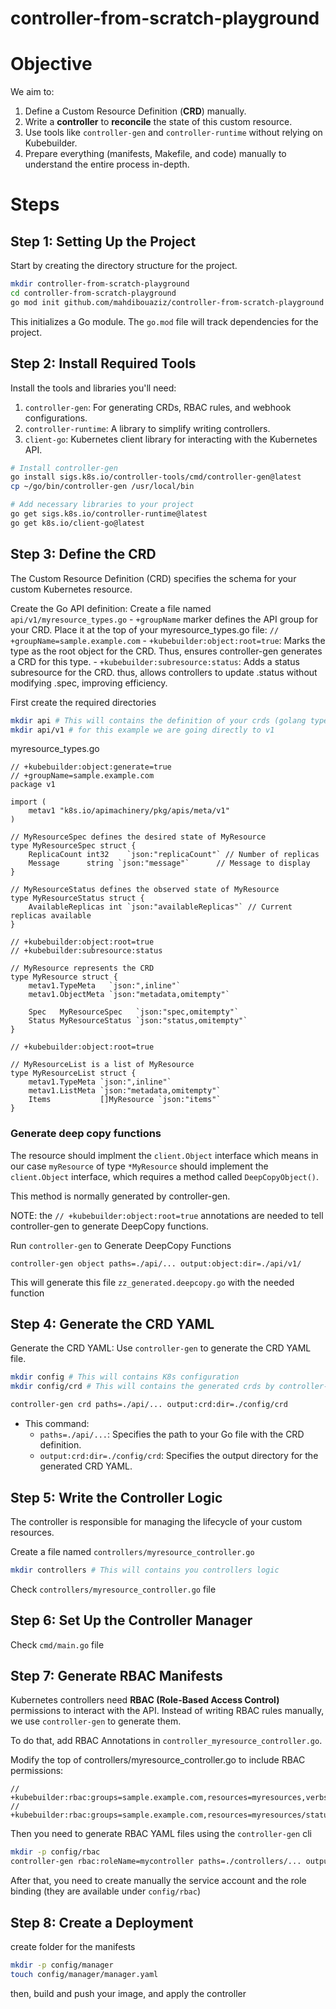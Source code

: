 # controller-from-scratch-playground

# Objective

We aim to:

1. Define a Custom Resource Definition (**CRD**) manually.
2. Write a **controller** to **reconcile** the state of this custom resource.
3. Use tools like `controller-gen` and `controller-runtime` without relying on Kubebuilder.
4. Prepare everything (manifests, Makefile, and code) manually to understand the entire process in-depth.

# Steps

## Step 1: Setting Up the Project

Start by creating the directory structure for the project.

```bash
mkdir controller-from-scratch-playground
cd controller-from-scratch-playground
go mod init github.com/mahdibouaziz/controller-from-scratch-playground
```

This initializes a Go module. The `go.mod` file will track dependencies for the project.

## Step 2: Install Required Tools

Install the tools and libraries you'll need:

1. `controller-gen`: For generating CRDs, RBAC rules, and webhook configurations.
2. `controller-runtime`: A library to simplify writing controllers.
3. `client-go`: Kubernetes client library for interacting with the Kubernetes API.

```bash
# Install controller-gen
go install sigs.k8s.io/controller-tools/cmd/controller-gen@latest
cp ~/go/bin/controller-gen /usr/local/bin

# Add necessary libraries to your project
go get sigs.k8s.io/controller-runtime@latest
go get k8s.io/client-go@latest
```

## Step 3: Define the CRD

The Custom Resource Definition (CRD) specifies the schema for your custom Kubernetes resource.

Create the Go API definition: Create a file named `api/v1/myresource_types.go`
    - `+groupName` marker defines the API group for your CRD. Place it at the top of your myresource_types.go file: `// +groupName=sample.example.com`
    - `+kubebuilder:object:root=true`: Marks the type as the root object for the CRD. Thus, ensures controller-gen generates a CRD for this type.
    - `+kubebuilder:subresource:status`: Adds a status subresource for the CRD. thus, allows controllers to update .status without modifying .spec, improving efficiency.

First create the required directories

```bash
mkdir api # This will contains the definition of your crds (golang types). you should respect the version v1alpha1, v1alpha2, v1beta1, v1beta2, v1.
mkdir api/v1 # for this example we are going directly to v1
```

myresource_types.go

```golang
// +kubebuilder:object:generate=true
// +groupName=sample.example.com
package v1

import (
	metav1 "k8s.io/apimachinery/pkg/apis/meta/v1"
)

// MyResourceSpec defines the desired state of MyResource
type MyResourceSpec struct {
	ReplicaCount int32    `json:"replicaCount"` // Number of replicas
	Message      string `json:"message"`      // Message to display
}

// MyResourceStatus defines the observed state of MyResource
type MyResourceStatus struct {
	AvailableReplicas int `json:"availableReplicas"` // Current replicas available
}

// +kubebuilder:object:root=true
// +kubebuilder:subresource:status

// MyResource represents the CRD
type MyResource struct {
	metav1.TypeMeta   `json:",inline"`
	metav1.ObjectMeta `json:"metadata,omitempty"`

	Spec   MyResourceSpec   `json:"spec,omitempty"`
	Status MyResourceStatus `json:"status,omitempty"`
}

// +kubebuilder:object:root=true

// MyResourceList is a list of MyResource
type MyResourceList struct {
	metav1.TypeMeta `json:",inline"`
	metav1.ListMeta `json:"metadata,omitempty"`
	Items           []MyResource `json:"items"`
}
```

### Generate deep copy functions

The resource should implment the `client.Object` interface which means in our case `myResource` of type `*MyResource` should implement the `client.Object` interface, which requires a method called `DeepCopyObject()`.

This method is normally generated by controller-gen.

NOTE: the `// +kubebuilder:object:root=true` annotations are needed to tell controller-gen to generate DeepCopy functions.

Run `controller-gen` to Generate DeepCopy Functions

`controller-gen object paths=./api/... output:object:dir=./api/v1/`

This will generate this file `zz_generated.deepcopy.go` with the needed function 

## Step 4: Generate the CRD YAML

Generate the CRD YAML: Use `controller-gen` to generate the CRD YAML file.

```bash
mkdir config # This will contains K8s configuration
mkdir config/crd # This will contains the generated crds by controller-gen

controller-gen crd paths=./api/... output:crd:dir=./config/crd
```

- This command: 
    - `paths=./api/...`: Specifies the path to your Go file with the CRD definition.
    - `output:crd:dir=./config/crd`: Specifies the output directory for the generated CRD YAML.

## Step 5: Write the Controller Logic

The controller is responsible for managing the lifecycle of your custom resources. 

Create a file named `controllers/myresource_controller.go`

```bash
mkdir controllers # This will contains you controllers logic
```

Check `controllers/myresource_controller.go` file


## Step 6: Set Up the Controller Manager

Check `cmd/main.go` file

## Step 7: Generate RBAC Manifests

Kubernetes controllers need **RBAC (Role-Based Access Control)** permissions to interact with the API. Instead of writing RBAC rules manually, we use `controller-gen` to generate them.

To do that, add RBAC Annotations in `controller_myresource_controller.go`.

Modify the top of controllers/myresource_controller.go to include RBAC permissions:

```golang
// +kubebuilder:rbac:groups=sample.example.com,resources=myresources,verbs=get;list;watch;create;update;patch;delete
// +kubebuilder:rbac:groups=sample.example.com,resources=myresources/status,verbs=get;update;patch
```

Then you need to generate RBAC YAML files using the `controller-gen` cli

```bash
mkdir -p config/rbac
controller-gen rbac:roleName=mycontroller paths=./controllers/... output:rbac:dir=./config/rbac
```

After that, you need to create manually the service account and the role binding (they are available under `config/rbac`)

## Step 8: Create a Deployment

create folder for the manifests

```bash
mkdir -p config/manager
touch config/manager/manager.yaml
```

then, build and push your image, and apply the controller